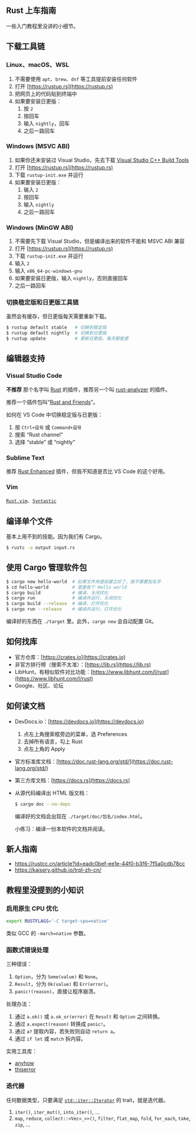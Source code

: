 Rust 上车指南
-------------

一些入门教程里没讲的小细节。

## 下载工具链

### Linux、macOS、WSL

1. 不需要使用 `apt`、`brew`、`dnf` 等工具提前安装任何软件
2. 打开 [https://rustup.rs](https://rustup.rs)
3. 把网页上的代码贴到终端中
4. 如果要安装日更版：
    1. 按 `2`
    2. 按回车
    3. 输入 `nightly`，回车
    4. 之后一路回车

### Windows (MSVC ABI)

1. 如果你还未安装过 Visual Studio，先去下载 [Visual Studio C++ Build Tools](https://visualstudio.microsoft.com/visual-cpp-build-tools/)
2. 打开 [https://rustup.rs](https://rustup.rs)
3. 下载 `rustup-init.exe` 并运行
4. 如果要安装日更版：
    1. 输入 `2`
    2. 按回车
    3. 输入 `nightly`
    4. 之后一路回车

### Windows (MinGW ABI)

1. 不需要先下载 Visual Studio，但是编译出来的软件不能和 MSVC ABI 兼容
2. 打开 [https://rustup.rs](https://rustup.rs)
3. 下载 `rustup-init.exe` 并运行
4. 输入 `2`
5. 输入 `x86_64-pc-windows-gnu`
6. 如果要安装日更版，输入 `nightly`，否则直接回车
7. 之后一路回车

### 切换稳定版和日更版工具链

虽然会有缓存，但日更版每天需要重新下载。

```bash
$ rustup default stable   # 切换到稳定版
$ rustup default nightly  # 切换到日更版
$ rustup update           # 更新日更版，每天都能更
```

## 编辑器支持

### Visual Studio Code

**不推荐** 那个名字叫 [Rust](https://marketplace.visualstudio.com/items?itemName=rust-lang.rust) 的插件，推荐另一个叫 [rust-analyzer](https://marketplace.visualstudio.com/items?itemName=matklad.rust-analyzer) 的插件。

推荐一个插件包叫“[Rust and Friends](https://marketplace.visualstudio.com/items?itemName=nyxiative.rust-and-friends)”。

如何在 VS Code 中切换稳定版与日更版：

1. 按 `Ctrl+逗号` 或 `Command+逗号`
2. 搜索 “Rust channel”
3. 选择 “stable” 或 “nightly”

### Sublime Text

推荐 [Rust Enhanced](https://github.com/rust-lang/rust-enhanced) 插件，但我不知道是否比 VS Code 的这个好用。

### Vim

[`Rust.vim`](https://github.com/rust-lang/rust.vim)、[`Syntastic`](https://github.com/vim-syntastic/syntastic)

## 编译单个文件

基本上用不到的技能。因为我们有 Cargo。

```bash
$ rustc -o output input.rs
```

## 使用 Cargo 管理软件包

```bash
$ cargo new hello-world  # 如果文件夹提前建立好了，就不需要加名字
$ cd hello-world         # 里面有个 Hello world
$ cargo build            # 编译，关闭优化
$ cargo run              # 编译并运行，关闭优化
$ cargo build --release  # 编译，打开优化
$ cargo run --release    # 编译并运行，打开优化
```

编译好的东西在 `./target` 里。此外，`cargo new` 会自动配置 Git。

## 如何找库

* 官方仓库：[https://crates.io](https://crates.io)
* 非官方排行榜（搜索不太准）：[https://lib.rs](https://lib.rs)
* LibHunt，有相似软件对比功能：[https://www.libhunt.com/l/rust](https://www.libhunt.com/l/rust)
* Google、社区、论坛

## 如何读文档

* DevDocs.io：[https://devdocs.io](https://devdocs.io)
    1. 点左上角搜索框旁边的菜单，选 Preferences
    2. 去掉所有语言，勾上 Rust
    3. 点左上角的 Apply
* 官方标准库文档：[https://doc.rust-lang.org/std/](https://doc.rust-lang.org/std/)
* 第三方库文档：[https://docs.rs](https://docs.rs)
* 从源代码编译出 HTML 版文档：

    ```bash
    $ cargo doc --no-deps
    ```

    编译好的文档会出现在 `./target/doc/包名/index.html`。

    小练习：编译一份本软件的文档并阅读。

## 新人指南

* https://rustcc.cn/article?id=eadc0bef-ee1e-44f0-b3f6-7f5a0cdb78cc
* https://kaisery.github.io/trpl-zh-cn/

## 教程里没提到的小知识

### 启用原生 CPU 优化

```bash
export RUSTFLAGS='-C target-cpu=native'
```

类似 GCC 的 `-march=native` 参数。

### 函数式错误处理

三种错误：

1. `Option`，分为 `Some(value)` 和 `None`。
2. `Result`，分为 `Ok(value)` 和 `Err(error)`。
3. `panic!(reason)`，直接让程序崩溃。

处理办法：

1. 通过 `a.ok()` 或 `a.ok_or(error)` 在 `Result` 和 `Option` 之间转换。
2. 通过 `a.expect(reason)` 转换成 `panic!`。
3. 通过 `a?` 提取内容，若失败则自动 `return a`。
4. 通过 `if let` 或 `match` 拆内容。

实用工具库：

* [anyhow](https://lib.rs/crates/anyhow)
* [thiserror](https://lib.rs/crates/thiserror)

### 迭代器

任何数据类型，只要满足 [`std::iter::Iterator`](https://doc.rust-lang.org/std/iter/trait.Iterator.html) 的 trait，就是迭代器。

1. `iter()`, `iter_mut()`, `into_iter()`, …
2. `map`, `reduce`, `collect::<Vec<_>>()`, `filter`, `flat_map`, `fold`, `for_each`, `take`, `zip`, …
